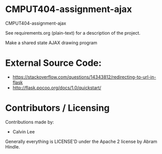CMPUT404-assignment-ajax
==============================

CMPUT404-assignment-ajax

See requirements.org (plain-text) for a description of the project.

Make a shared state AJAX drawing program

External Source Code:
=================
* https://stackoverflow.com/questions/14343812/redirecting-to-url-in-flask
* http://flask.pocoo.org/docs/1.0/quickstart/

Contributors / Licensing
========================
Contributions made by:

* Calvin Lee

Generally everything is LICENSE'D under the Apache 2 license by Abram Hindle.
